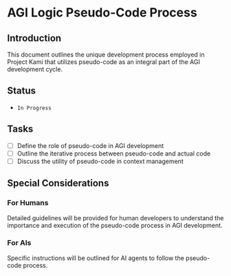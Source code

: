 # AGI Logic Pseudo-Code Process

## Introduction
This document outlines the unique development process employed in Project Kami that utilizes pseudo-code as an integral part of the AGI development cycle.

## Status
- `In Progress`

## Tasks
- [ ] Define the role of pseudo-code in AGI development
- [ ] Outline the iterative process between pseudo-code and actual code
- [ ] Discuss the utility of pseudo-code in context management

## Special Considerations
### For Humans
Detailed guidelines will be provided for human developers to understand the importance and execution of the pseudo-code process in AGI development.

### For AIs
Specific instructions will be outlined for AI agents to follow the pseudo-code process.
